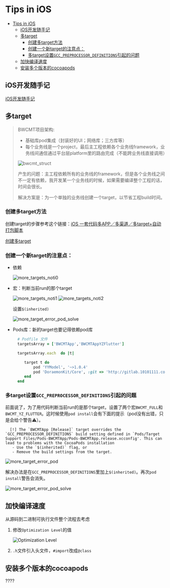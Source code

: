 # Tips in iOS
- [Tips in iOS](#tips-in-ios)
  - [iOS开发随手记](#ios%e5%bc%80%e5%8f%91%e9%9a%8f%e6%89%8b%e8%ae%b0)
  - [多target](#%e5%a4%9atarget)
    - [创建多target方法](#%e5%88%9b%e5%bb%ba%e5%a4%9atarget%e6%96%b9%e6%b3%95)
    - [创建一个新target的注意点：](#%e5%88%9b%e5%bb%ba%e4%b8%80%e4%b8%aa%e6%96%b0target%e7%9a%84%e6%b3%a8%e6%84%8f%e7%82%b9)
    - [多target设置`GCC_PREPROCESSOR_DEFINITIONS`引起的问题](#%e5%a4%9atarget%e8%ae%be%e7%bd%aegccpreprocessordefinitions%e5%bc%95%e8%b5%b7%e7%9a%84%e9%97%ae%e9%a2%98)
  - [加快编译速度](#%e5%8a%a0%e5%bf%ab%e7%bc%96%e8%af%91%e9%80%9f%e5%ba%a6)
  - [安装多个版本的cocoapods](#%e5%ae%89%e8%a3%85%e5%a4%9a%e4%b8%aa%e7%89%88%e6%9c%ac%e7%9a%84cocoapods)

## iOS开发随手记 
  
  [iOS开发随手记](https://www.jianshu.com/p/cb80ad438057)
   
## 多target
   
   >  BWCMT项目架构:
   >
   >  - 基础库pod集成（封装好的UI；网络库；三方库等）
   >  - 每个业务线是一个project，最后主工程依赖各个业务线framework，业务线间通信通过平台层platform里的路由完成（不能跨业务线直接调用）
   >
   >  ![bwcmt_struct](../../src/imgs/ios/bwcmt_struct.png)
   >
   >  产生的问题：主工程依赖所有的业务线的framework，但是各个业务线之间不一定有依赖，我开发某一个业务线的时候，如果需要编译整个工程的话，时间会很长。
   >
   >  解决方案是：为一个单独的业务线创建一个target，以节省工程build时间。

### 创建多target方法

  创建target的步骤参考这个链接：[iOS 一套代码多APP／多渠道／多target+自动打包脚本](https://www.jianshu.com/p/73343b4fc42b)

  [创建多target](./add_more_targets_to_your_project.md)
###  创建一个新target的注意点：

  + 依赖
    
    ![more_targets_noti0](../../src/imgs/ios/more_targets_noti0.png)
  + 宏：判断当前run的那个target
  
    ![more_targets_noti1](../../src/imgs/ios/more_targets_noti1.png)
    ![more_targets_noti2](../../src/imgs/ios/more_targets_noti2.png)

    设置`$(inherited)`

    ![more_target_error_pod_solve](../../src/imgs/ios/more_target_error_pod_solve.png)
  + Pods库：新的target也要记得依赖pod库

    ```ruby
      # Podfile 文件
      targetsArray = ['BWCMTApp','BWCMTAppYZFlutter']

      targetsArray.each  do |t|

         target t do
             pod 'YYModel', '~>1.0.4'
             pod 'DoraemonKit/Core', :git => 'http://gitlab.10101111.com:8888/p2p/udoraemonkit.git', :configurations => ['Debug','ZC','Distribution']
         end
      end
    ```

### 多target设置`GCC_PREPROCESSOR_DEFINITIONS`引起的问题
   
   前面说了，为了用代码判断当前run的是那个target，设置了两个宏`BWCMT_FULL`和`BWCMT_YZ_FLUTTER`。这时候使用`pod install`会有下面的提示（pod没有出错，只是会给个警告⚠️）。

  ```shell
    [!] The `BWCMTApp [Release]` target overrides the `GCC_PREPROCESSOR_DEFINITIONS` build setting defined in `Pods/Target Support Files/Pods-BWCMTApp/Pods-BWCMTApp.release.xcconfig'. This can lead to problems with the CocoaPods installation
     - Use the `$(inherited)` flag, or
     - Remove the build settings from the target.
  ```

   ![more_target_error_pod](../../src/imgs/ios/more_target_error_pod.png)

   解决办法是在`GCC_PREPROCESSOR_DEFINITIONS`里加上`$(inherited)`。再次`pod install`警告会消失。

   ![more_target_error_pod_solve](../../src/imgs/ios/more_target_error_pod_solve.png)

## 加快编译速度

从源码到二进制可执行文件整个流程去考虑

1. 修改`Optimization Level`的值

    ![Optimization Level](../../src/imgs/ios/optimization_level.png)

2. `.h`文件引入头文件，`#import`改成`@class`


## 安装多个版本的cocoapods

????